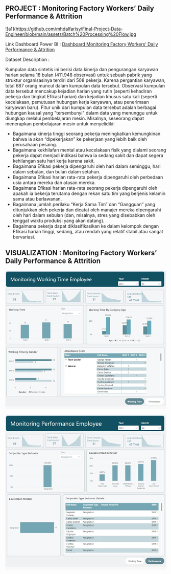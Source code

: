 ## PROJECT : Monitoring Factory Workers’ Daily Performance & Attrition

![a1](https://github.com/mhdalfarisy/Final-Project-Data-Engineer/blob/main/assets/Batch%20Processing%20Flow.jpg

Link Dashboard Power BI : 
<a href="https://app.powerbi.com/view?r=eyJrIjoiNDk2ZjM0N2MtZTM3My00NjJkLTlkNmEtMTQ3OGYzNTJkZTlhIiwidCI6ImVhZmZiNWNlLTYwZGQtNDNhNC05Mjg3LTc5MzEzMmM2ODQzZSIsImMiOjEwfQ%3D%3D" target="_blank">
    Dashboard Monitoring Factory Workers’ Daily Performance & Attrition
</a>


Dataset Description :

Kumpulan data sintetis ini berisi data kinerja dan pengurangan karyawan harian selama 18 bulan (411.948 observasi) untuk sebuah pabrik yang struktur organisasinya terdiri dari 508 pekerja. Karena pergantian karyawan, total 687 orang muncul dalam kumpulan data tersebut. Observasi kumpulan data tersebut mencakup kejadian harian yang rutin (seperti kehadiran pekerja dan tingkat Efikasi harian) dan kejadian khusus satu kali (seperti kecelakaan, pemutusan hubungan kerja karyawan, atau penerimaan karyawan baru). Fitur unik dari kumpulan data tersebut adalah berbagai hubungan kausal yang "tersembunyi" dalam data yang menunggu untuk diungkap melalui pembelajaran mesin. Misalnya, seseorang dapat menerapkan pembelajaran mesin untuk menyelidiki:

-  Bagaimana kinerja tinggi seorang pekerja meningkatkan kemungkinan bahwa ia akan “dipekerjakan” ke pekerjaan yang lebih baik oleh perusahaan pesaing.
- Bagaimana kekhilafan mental atau kecelakaan fisik yang dialami seorang pekerja dapat menjadi indikasi bahwa ia sedang sakit dan dapat segera kehilangan satu hari kerja karena sakit.
- Bagaimana Efikasi pekerja dipengaruhi oleh hari dalam seminggu, hari dalam sebulan, dan bulan dalam setahun.
- Bagaimana Efikasi harian rata-rata pekerja dipengaruhi oleh perbedaan usia antara mereka dan atasan mereka.
- Bagaimana Efikasi harian rata-rata seorang pekerja dipengaruhi oleh apakah ia bekerja terutama dengan rekan satu tim yang berjenis kelamin sama atau berlawanan.
- Bagaimana jumlah perilaku “Kerja Sama Tim” dan “Gangguan” yang ditunjukkan oleh pekerja dan dicatat oleh manajer mereka dipengaruhi oleh hari dalam sebulan (dan, misalnya, stres yang disebabkan oleh tenggat waktu produksi yang akan datang).
- Bagaimana pekerja dapat diklasifikasikan ke dalam kelompok dengan Efikasi harian tinggi, sedang, atau rendah yang relatif stabil atau sangat bervariasi.

## VISUALIZATION : Monitoring Factory Workers’ Daily Performance & Attrition

![a1](https://github.com/mhdalfarisy/Final-Project-Data-Engineer/blob/main/assets/Picture1.jpg)

![a1](https://github.com/mhdalfarisy/Final-Project-Data-Engineer/blob/main/assets/Picture2.jpg)

